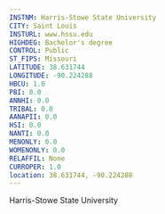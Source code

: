 ```yaml
---
INSTNM: Harris-Stowe State University
CITY: Saint Louis
INSTURL: www.hssu.edu
HIGHDEG: Bachelor's degree
CONTROL: Public
ST_FIPS: Missouri
LATITUDE: 38.631744
LONGITUDE: -90.224288
HBCU: 1.0
PBI: 0.0
ANNHI: 0.0
TRIBAL: 0.0
AANAPII: 0.0
HSI: 0.0
NANTI: 0.0
MENONLY: 0.0
WOMENONLY: 0.0
RELAFFIL: None
CURROPER: 1.0
location: 38.631744, -90.224288
---
```

Harris-Stowe State University